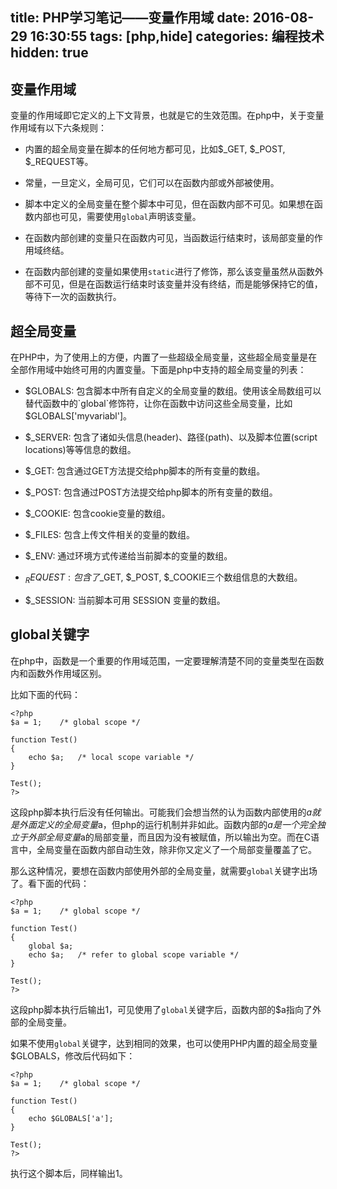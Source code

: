 title: PHP学习笔记——变量作用域
date: 2016-08-29 16:30:55
tags: [php,hide]
categories: 编程技术
hidden: true
---

## 变量作用域

变量的作用域即它定义的上下文背景，也就是它的生效范围。在php中，关于变量作用域有以下六条规则：

* 内置的超全局变量在脚本的任何地方都可见，比如$\_GET, $\_POST, $\_REQUEST等。 

* 常量，一旦定义，全局可见，它们可以在函数内部或外部被使用。

* 脚本中定义的全局变量在整个脚本中可见，但在函数内部不可见。如果想在函数内部也可见，需要使用`global`声明该变量。

* 在函数内部创建的变量只在函数内可见，当函数运行结束时，该局部变量的作用域终结。

* 在函数内部创建的变量如果使用`static`进行了修饰，那么该变量虽然从函数外部不可见，但是在函数运行结束时该变量并没有终结，而是能够保持它的值，等待下一次的函数执行。

## 超全局变量

在PHP中，为了使用上的方便，内置了一些超级全局变量，这些超全局变量是在全部作用域中始终可用的内置变量。下面是php中支持的超全局变量的列表：

* $GLOBALS: 包含脚本中所有自定义的全局变量的数组。使用该全局数组可以替代函数中的`global`修饰符，让你在函数中访问这些全局变量，比如$GLOBALS['myvariabl']。

* $_SERVER: 包含了诸如头信息(header)、路径(path)、以及脚本位置(script locations)等等信息的数组。

* $_GET: 包含通过GET方法提交给php脚本的所有变量的数组。

* $_POST: 包含通过POST方法提交给php脚本的所有变量的数组。

* $_COOKIE: 包含cookie变量的数组。

* $_FILES: 包含上传文件相关的变量的数组。

* $_ENV: 通过环境方式传递给当前脚本的变量的数组。

* $_REQUEST: 包含了$\_GET, $\_POST, $\_COOKIE三个数组信息的大数组。

* $_SESSION: 当前脚本可用 SESSION 变量的数组。

## global关键字

在php中，函数是一个重要的作用域范围，一定要理解清楚不同的变量类型在函数内和函数外作用域区别。

比如下面的代码：

```
<?php
$a = 1;    /* global scope */

function Test() 
{
    echo $a;   /* local scope variable */
}

Test();
?>
```

这段php脚本执行后没有任何输出。可能我们会想当然的认为函数内部使用的$a就是外面定义的全局变量$a，但php的运行机制并非如此。函数内部的$a是一个完全独立于外部全局变量$a的局部变量，而且因为没有被赋值，所以输出为空。而在C语言中，全局变量在函数内部自动生效，除非你又定义了一个局部变量覆盖了它。

那么这种情况，要想在函数内部使用外部的全局变量，就需要`global`关键字出场了。看下面的代码：

```
<?php
$a = 1;    /* global scope */

function Test() 
{
    global $a;
    echo $a;   /* refer to global scope variable */
}

Test();
?>
```

这段php脚本执行后输出1，可见使用了`global`关键字后，函数内部的$a指向了外部的全局变量。

如果不使用`global`关键字，达到相同的效果，也可以使用PHP内置的超全局变量$GLOBALS，修改后代码如下：

```
<?php
$a = 1;    /* global scope */

function Test() 
{
    echo $GLOBALS['a'];
}

Test();
?>
```

执行这个脚本后，同样输出1。
